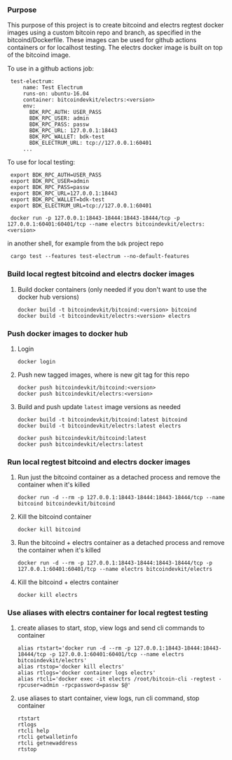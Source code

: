 ### Purpose

This purpose of this project is to create bitcoind and electrs regtest docker images using a custom
bitcoin repo and branch, as specified in the bitcoind/Dockerfile. These images can be used for
github actions containers or for localhost testing. The electrs docker image is built on top of the
bitcoind image.

To use in a github actions job:

   ```
    test-electrum:
        name: Test Electrum
        runs-on: ubuntu-16.04
        container: bitcoindevkit/electrs:<version>
        env:
          BDK_RPC_AUTH: USER_PASS
          BDK_RPC_USER: admin
          BDK_RPC_PASS: passw
          BDK_RPC_URL: 127.0.0.1:18443
          BDK_RPC_WALLET: bdk-test
          BDK_ELECTRUM_URL: tcp://127.0.0.1:60401
        ...
   ```
    
To use for local testing:

   ```shell
    export BDK_RPC_AUTH=USER_PASS
    export BDK_RPC_USER=admin
    export BDK_RPC_PASS=passw
    export BDK_RPC_URL=127.0.0.1:18443
    export BDK_RPC_WALLET=bdk-test
    export BDK_ELECTRUM_URL=tcp://127.0.0.1:60401
    
    docker run -p 127.0.0.1:18443-18444:18443-18444/tcp -p 127.0.0.1:60401:60401/tcp --name electrs bitcoindevkit/electrs:<version>
   ```
    
   in another shell, for example from the `bdk` project repo
    
   ```shell
    cargo test --features test-electrum --no-default-features
   ```

### Build local regtest bitcoind and electrs docker images

1. Build docker containers (only needed if you don't want to use the docker hub versions)

   ```shell
   docker build -t bitcoindevkit/bitcoind:<version> bitcoind  
   docker build -t bitcoindevkit/electrs:<version> electrs
   ```
   
### Push docker images to docker hub

1. Login

   `docker login`
   
1. Push new tagged images, where <version> is new git tag for this repo

   ```shell
   docker push bitcoindevkit/bitcoind:<version>
   docker push bitcoindevkit/electrs:<version>
   ```
   
1. Build and push update `latest` image versions as needed

   ```shell
   docker build -t bitcoindevkit/bitcoind:latest bitcoind  
   docker build -t bitcoindevkit/electrs:latest electrs
   
   docker push bitcoindevkit/bitcoind:latest
   docker push bitcoindevkit/electrs:latest
   ```
   
### Run local regtest bitcoind and electrs docker images

1. Run just the bitcoind container as a detached process and remove the container when it's killed 
    
   `docker run -d --rm -p 127.0.0.1:18443-18444:18443-18444/tcp --name bitcoind bitcoindevkit/bitcoind`
   
1. Kill the bitcoind container

   `docker kill bitcoind`

1. Run the bitcoind + electrs container as a detached process and remove the container when it's killed

   `docker run -d --rm -p 127.0.0.1:18443-18444:18443-18444/tcp -p 127.0.0.1:60401:60401/tcp --name electrs bitcoindevkit/electrs`

1. Kill the bitcoind + electrs container

   `docker kill electrs`
  
### Use aliases with electrs container for local regtest testing

1. create aliases to start, stop, view logs and send cli commands to container

   ```shell
   alias rtstart='docker run -d --rm -p 127.0.0.1:18443-18444:18443-18444/tcp -p 127.0.0.1:60401:60401/tcp --name electrs bitcoindevkit/electrs'
   alias rtstop='docker kill electrs'
   alias rtlogs='docker container logs electrs'
   alias rtcli='docker exec -it electrs /root/bitcoin-cli -regtest -rpcuser=admin -rpcpassword=passw $@'
   ```
  
1. use aliases to start container, view logs, run cli command, stop container

   ```shell
   rtstart  
   rtlogs  
   rtcli help    
   rtcli getwalletinfo    
   rtcli getnewaddress  
   rtstop  
   ```
